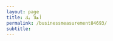 ```yaml
---
layout: page
title: أهلاً بك
permalink: /businessmeasurement84693/
subtitle: ‎‎‎‎
---
```


<html>
<head>
    <link rel="shortcut icon" type="image/png" href="{{ 'favicon.png' | relative_url }}">
</head>
<body>
<object data="Measure1.pdf" width="1000" height="1000" type='application/pdf'></object>

</body>


</html>
  
